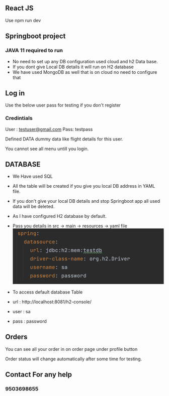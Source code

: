 ## React JS
Use npm run dev
## Springboot project
### JAVA 11 required to run
- No need to set up any DB configuration used cloud and h2 Data base.
- If you dont give Local DB details it will run on H2 database
- We have used MongoDB as well that is on cloud no need to configure that
## Log in
Use the below user pass for testing if you don't register
### Credintials
User : testuser@gmail.com
Pass: testpass

Defined DATA dummy data like flight details for this user.

You cannot see all menu untill you login.

## DATABASE
- We Have used SQL
- All the table will be created if you give you local DB address in YAML file.
- If you don't give your local DB details and stop Springboot app all used data will be deleted.
- As I have configured H2 database by default.
- Pass you details in src -> main -> resources -> yaml file
  ![Alt text](./src/main/resources/yaml.png?raw=true "Title")

- To access default database Table
- url : http://localhost:8081/h2-console/
- user : sa
- pass : password

## Orders
You can see all your order in on order page under profile button

Order status will change automatically after some time for testing.

## Contact For any help
### 9503698655